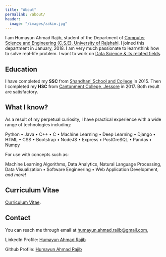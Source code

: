 ```yaml
---
title: "About"
permalink: /about/
header:
  image: "/images/zakim.jpg"
---
```


I am Humayun Ahmad Rajib, student of the Department of [Computer Science and Engineering (C.S.E), University of Rajshahi](http:/www.ru.ac.bd/cse/). I joined this department in January, 2018. I am very much passionate to learn/think how to solve real-life problem. I want to work on [Data Science & its related fields](https:en.wikipedia.org/wikiData_science).


## Education
I have completed my **SSC** from [Shandhani School and College](http://www.shandhani.org/programs.html/) in 2015. Then I completed my **HSC** from [Cantonment College, Jessore](http://jcc.edu.bd/) in 2017. Both result are satisfactory.

## What I know?
As a result of my perpetual curiosity, I have practical experience with a wide range of technologies including:

Python • Java • C++ • C • Machine Learning • Deep Learning • Django • HTML • CSS • Bootstrap • NodeJS • Express • PostGreSQL • Pandas • Numpy

For use with concepts such as:

Machine Learning Algorithms, Data Analytics, Natural Language Processing, Data Visualization • Software Engineering • Web Application Development, <em>and more!</em>

## Curriculum Vitae
[Curriculum Vitae]().

## Contact
You can reach me through email at humayun.ahmad.rajib@gmail.com,

LinkedIn Profile: [Humayun Ahmad Rajib](https://www.linkedin.com/in/humayun-ahmad-rajib-611697170/)

Github Profile: [Humayun Ahmad Rajib](https://github.com/humayun-ahmad)
